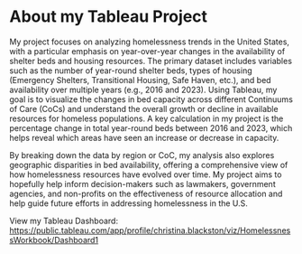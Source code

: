 # **About my Tableau Project**

My project focuses on analyzing homelessness trends in the United States, with a particular emphasis on year-over-year changes in the availability of shelter beds and housing resources. The primary dataset includes variables such as the number of year-round shelter beds, types of housing (Emergency Shelters, Transitional Housing, Safe Haven, etc.), and bed availability over multiple years (e.g., 2016 and 2023). Using Tableau, my goal is to visualize the changes in bed capacity across different Continuums of Care (CoCs) and understand the overall growth or decline in available resources for homeless populations. A key calculation in my project is the percentage change in total year-round beds between 2016 and 2023, which helps reveal which areas have seen an increase or decrease in capacity.

By breaking down the data by region or CoC, my analysis also explores geographic disparities in bed availability, offering a comprehensive view of how homelessness resources have evolved over time. My project aims to hopefully help inform decision-makers such as lawmakers, government agencies, and non-profits on the effectiveness of resource allocation and help guide future efforts in addressing homelessness in the U.S.

View my Tableau Dashboard: https://public.tableau.com/app/profile/christina.blackston/viz/HomelessnessWorkbook/Dashboard1
